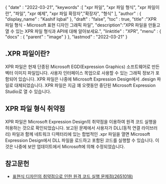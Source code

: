 {
  "date" : "2022-03-21",
  "keywords" :[ "xpr 파일", "xpr 파일 형식", "xpr 파일이란", "파일", "xpr 예제", "xpr 파일 확장자","확장자", "형식" ],
  "author" : {
    "display_name" : "Kashif Iqbal"
},
  "draft" : "false",
  "toc" : true,
  "title" :"XPR 파일 형식 - Microsoft 표현 디자인 그래픽 파일",
  "description":"XPR 파일을 만들고 열 수 있는 XPR 파일 형식과 API에 대해 알아보세요.",
  "linktitle" : "XPR",
  "menu" : {
    "docs" : {
      "parent" : "image"
}
},
  "lastmod" : "2022-03-21"
}

## .XPR 파일이란?

XPR 파일은 현재 단종된 Microsoft EGD(Expression Graphics) 소프트웨어로 만든 벡터 이미지 파일입니다. 사용자 인터페이스 목업으로 사용할 수 있는 그래픽 정보가 포함되어 있습니다. XPR 파일은 나중에 Microsoft Expression Design에서 .design 파일로 대체되었습니다. XPR 파일은 지금 꽤 오랫동안 중단된 Microsoft Expression Studio로 열 수 있습니다.

## XPR 파일 형식 취약점

XPR 파일은 Microsoft Expression Design의 취약점을 이용하여 원격 코드 실행을 허용하는 것으로 확인되었습니다. 보고된 문제에서 사용자가 DLL(동적 연결 라이브러리) 파일과 함께 네트워크 디렉터리에 있는 합법적인 .xpr 파일을 열면 Microsoft Expression Design에서 DLL 파일을 로드하고 포함된 코드를 실행할 수 있습니다. 이것은 나중에 보안 업데이트에서 Microsoft에 의해 수정되었습니다.

## 참고문헌

* [표현식 디자인의 취약점으로 인한 원격 코드 실행 문제점(2651018)](https://learn.microsoft.com/en-us/security-updates/securitybulletins/2012/ms12-022)

